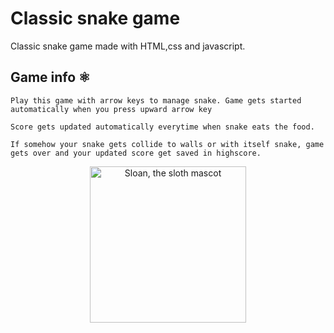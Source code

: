 # Classic snake game

Classic snake game made with HTML,css and javascript.



## Game info ⚛️
```
Play this game with arrow keys to manage snake. Game gets started automatically when you press upward arrow key
```
```
Score gets updated automatically everytime when snake eats the food.
```
```
If somehow your snake gets collide to walls or with itself snake, game gets over and your updated score get saved in highscore.
```


<p align="center">
  <img alt="Sloan, the sloth mascot" width="250px" src="https://user-images.githubusercontent.com/68494604/120436157-39627380-c39c-11eb-89cf-58089fb1032d.gif">
   <br>
</p>

